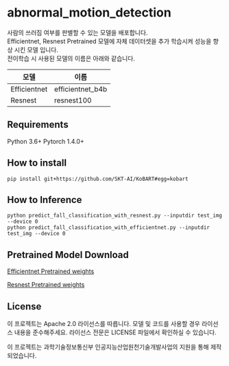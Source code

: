 # abnormal_motion_detection
사람의 쓰러짐 여부를 판별할 수 있는 모델을 배포합니다.   
Efficientnet, Resnest Pretrained 모델에 자체 데이터셋을 추가 학습시켜 성능을 향상 시킨 모델 입니다.   
전이학습 시 사용된 모델의 이름은 아래와 같습니다.

|     모델    |       이름       |
|------------|----------------|
| Efficientnet | efficientnet_b4b |  
| Resnest | resnest100 | 


## Requirements
Python 3.6+
Pytorch 1.4.0+

## How to install

```
pip install git+https://github.com/SKT-AI/KoBART#egg=kobart
```

## How to Inference
```
python predict_fall_classification_with_resnest.py --inputdir test_img --device 0
python predict_fall_classification_with_efficientnet.py --inputdir test_img --device 0
```

## Pretrained Model Download

[Efficientnet Pretrained weights](https://drive.google.com/file/d/1oZAZSS0ZYNIn1wsNF-B66csRFCqwnR0N/view?usp=sharing, "Efficientnet")

[Resnest Pretrained weights](https://drive.google.com/file/d/12LjvNFXF6G0QoCQApiGrhdYUEIeqzG7K/view?usp=sharing, "Resnest")

## License
이 프로젝트는 Apache 2.0 라이선스를 따릅니다. 모델 및 코드를 사용할 경우 라이선스 내용을 준수해주세요. 라이선스 전문은 LICENSE 파일에서 확인하실 수 있습니다.

이 프로젝트는 과학기술정보통신부 인공지능산업원천기술개발사업의 지원을 통해 제작 되었습니다.
